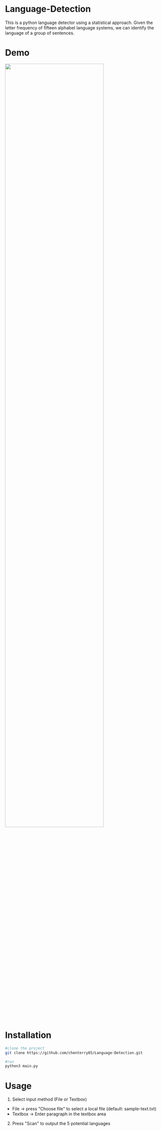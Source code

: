 # Language-Detection
This is a python language detector using a statistical approach. Given the letter frequency of fifteen alphabet language systems, we can identify the language of a group of sentences.

# Demo
<img src="https://user-images.githubusercontent.com/60279271/87669663-f8bc3480-c7a0-11ea-8940-4ce45397f04b.gif" width="80%" />



# Installation
```bash
#clone the project
git clone https://github.com/chenterry85/Language-Detection.git

#run
python3 main.py
```

# Usage

1. Select input method (File or Textbox)
  - File → press "Choose file" to select a local file (default: sample-text.txt)
  - Textbox → Enter paragraph in the textbox area

2. Press "Scan" to output the 5 potential languages
